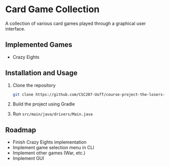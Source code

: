 # Card Game Collection

A collection of various card games played through a graphical user interface.



## Implemented Games

* Crazy Eights



## Installation and Usage

1. Clone the repository

   ```sh
   git clone https://github.com/CSC207-UofT/course-project-the-losers-club
   ```

2. Build the project using Gradle
3. Run `src/main/java/drivers/Main.java`



## Roadmap

* Finish Crazy Eights implementation
* Implement game selection menu in CLI
* Implement other games (War, etc.)
* Implement GUI


